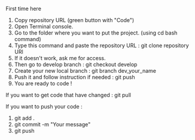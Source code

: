 First time here

1) Copy repository URL (green button with "Code")
2) Open Terminal console.
3) Go to the folder where you want to put the project. (using cd bash command)
4) Type this command and paste the repository URL : git clone repository URl
5) If it doesn't work, ask me for access.
6) Then go to develop branch : git checkout develop
7) Create your new local branch : git branch dev_your_name
8) Push it and follow instruction if needed : git push
8) You are ready to code !

If you want to get code that have changed : git pull

If you want to push your code :

1) git add .
2) git commit -m "Your message"
3) git push
